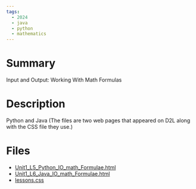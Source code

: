 ```yaml
---
tags:
  - 2024
  - java
  - python
  - mathematics
---
```


# Summary

Input and Output: Working With Math Formulas

# Description

Python and Java (The files are two web pages that appeared on D2L along with the CSS file they use.)

# Files

*   [Unit1\_L5\_Python\_IO\_math\_Formulae.html](resources/Paul_King/Unit1_L5_Python_IO_math_Formulae.html)
*   [Unit1\_L6\_Java\_IO\_math\_Formulae.html](resources/Paul_King/Unit1_L6_Java_IO_math_Formulae.html)
*   [lessons.css](resources/Paul_King/lessons.css)
